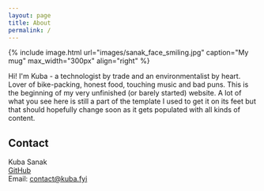 ```yaml
---
layout: page
title: About
permalink: /
---
```


{% include image.html url="images/sanak_face_smiling.jpg" caption="My mug" max_width="300px" align="right" %}

Hi! I'm Kuba - a technologist by trade and an environmentalist by heart. Lover of bike-packing, honest food, touching music and bad puns. This is the beginning of my very unfinished (or barely started) website. A lot of what you see here is still a part of the template I used to get it on its feet but that should hopefully change soon as it gets populated with all kinds of content.

## Contact

Kuba Sanak <br />
[GitHub] <br />
Email: [contact@kuba.fyi]


[GitHub]: https://github.com/KubaFYI
[contact@kuba.fyi]: mailto:contact@kuba.fyi
